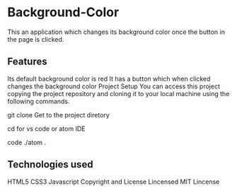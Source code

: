 # Background-Color
This an application which changes its background color once the button in the page is clicked.

## Features
Its default background color is red
It has a button which when clicked changes the background color
Project Setup
You can access this project copying the project repository and cloning it to your local machine using the following commands.

git clone <project repository>
Get to the project diretory

cd <project directory>
for vs code or atom IDE

code ./atom .
## Technologies used
HTML5
CSS3
Javascript
Copyright and License
Lincensed MIT Lincense